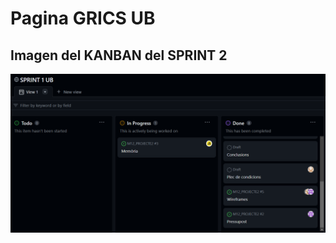 # Pagina GRICS UB

## Imagen del KANBAN del SPRINT 2

![KANBAN SPRINT-1](img/KANBAN%20SPRINT-1.png)

